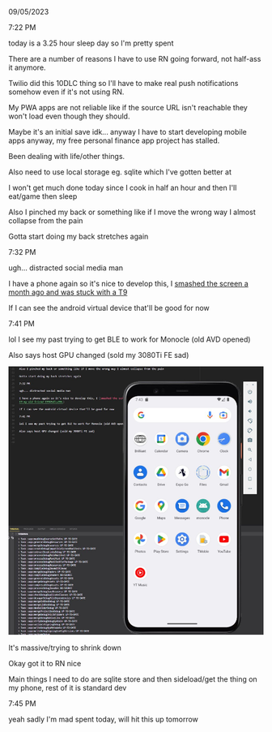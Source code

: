 09/05/2023

7:22 PM

today is a 3.25 hour sleep day so I'm pretty spent

There are a number of reasons I have to use RN going forward, not half-ass it anymore.

Twilio did this 10DLC thing so I'll have to make real push notifications somehow even if it's not using RN.

My PWA apps are not reliable like if the source URL isn't reachable they won't load even though they should.

Maybe it's an initial save idk... anyway I have to start developing mobile apps anyway, my free personal finance app project has stalled.

Been dealing with life/other things.

Also need to use local storage eg. sqlite which I've gotten better at

I won't get much done today since I cook in half an hour and then I'll eat/game then sleep

Also I pinched my back or something like if I move the wrong way I almost collapse from the pain

Gotta start doing my back stretches again

7:32 PM

ugh... distracted social media man

I have a phone again so it's nice to develop this, I [smashed the screen a month ago and was stuck with a T9](https://medium.com/@jdc-cunningham/t9-my-old-friend-19945dfca90c)

If I can see the android virtual device that'll be good for now

7:41 PM

lol I see my past trying to get BLE to work for Monocle (old AVD opened)

Also says host GPU changed (sold my 3080Ti FE sad)

<img src="./devlog-images/smaller.JPG">

It's massive/trying to shrink down

Okay got it to RN nice

Main things I need to do are sqlite store and then sideload/get the thing on my phone, rest of it is standard dev

7:45 PM

yeah sadly I'm mad spent today, will hit this up tomorrow
